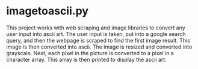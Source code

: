 # imagetoascii.py

This project works with web scraping and image libraries to convert any user input into ascii art. The user input is taken, put into a google search query, and then the webpage is scraped to find the first image result. This image is then converted into ascii. The image is resized and converted into grayscale. Next, each pixel in the picture is converted to a pixel in a character array. This array is then printed to display the ascii art. 
